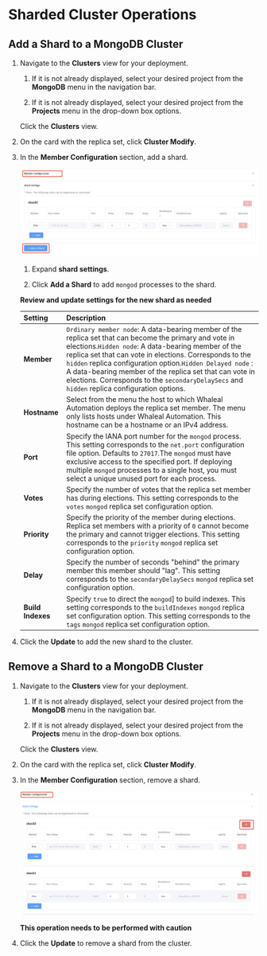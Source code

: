 # Sharded Cluster Operations

## Add a Shard to a MongoDB Cluster

1. Navigate to the **Clusters** view for your deployment.

    1. If it is not already displayed, select your desired project from the **MongoDB** menu in the navigation bar.

    2. If it is not already displayed, select your desired project from the **Projects** menu in the drop-down box options.

     Click the **Clusters** view.

2. On the card with the replica set, click **Cluster Modify**.

3. In the **Member Configuration** section, add a shard.

     ![addshard](../../images/whaleal-platform/05-manage-deployment/add-shard.png)

    1. Expand **shard settings**.

    2. Click **Add a Shard** to add `mongod` processes to the shard.

     **Review and update settings for the new shard as needed**

     | Setting           | Description                                                  |
     | :---------------- | :----------------------------------------------------------- |
     | **Member**        | `Ordinary member node`:  A data-bearing member of the replica set that can become the primary and vote in elections.`Hidden node`:  A data-bearing member of the replica set that can vote in elections. Corresponds to the `hidden` replica configuration option.`Hidden Delayed node` :  A data-bearing member of the replica set that can vote in elections. Corresponds to the `secondaryDelaySecs` and `hidden` replica configuration options. |
     | **Hostname**      | Select from the menu the host to which Whaleal Automation deploys the replica set member. The menu only lists hosts under Whaleal Automation. This hostname can be a hostname or an IPv4 address. |
     | **Port**          | Specify the IANA port number for the `mongod` process. This setting corresponds to the `net.port` configuration file option. Defaults to `27017`.The `mongod` must have exclusive access to the specified port. If deploying multiple `mongod` processes to a single host, you must select a unique unused port for each process. |
     | **Votes**         | Specify the number of votes that the replica set member has during elections. This setting corresponds to the `votes` `mongod` replica set configuration option. |
     | **Priority**      | Specify the priority of the member during elections. Replica set members with a priority of `0` cannot become the primary and cannot trigger elections. This setting corresponds to the `priority` `mongod` replica set configuration option. |
     | **Delay**         | Specify the number of seconds "behind" the primary member this member should "lag". This setting corresponds to the `secondaryDelaySecs` `mongod` replica set configuration option. |
     | **Build Indexes** | Specify `true` to direct the `mongod`] to build indexes. This setting corresponds to the `buildIndexes` `mongod` replica set configuration option. This setting corresponds to the `tags` `mongod` replica set configuration option. |
    
     
    
4. Click the **Update** to add the new shard to the cluster.



## Remove a Shard to a MongoDB Cluster

1. Navigate to the **Clusters** view for your deployment.

    1. If it is not already displayed, select your desired project from the **MongoDB** menu in the navigation bar.

    2. If it is not already displayed, select your desired project from the **Projects** menu in the drop-down box options.

     Click the **Clusters** view.

2. On the card with the replica set, click **Cluster Modify**.

3. In the **Member Configuration** section, remove a shard.

     ![removeshard](../../images/whaleal-platform/05-manage-deployment/remove-shard.png)

     **This operation needs to be performed with caution**

1. Click the **Update** to remove a  shard from the cluster.
